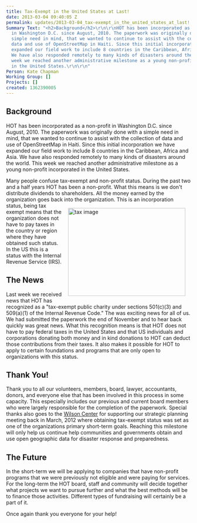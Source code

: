 ```yaml
---
title: Tax-Exempt in the United States at Last!
date: 2013-03-04 09:40:05 Z
permalink: updates/2013-03-04_tax-exempt_in_the_united_states_at_last!
Summary Text: "<h2>Background</h2>\r\n\r\nHOT has been incorporated as a non-profit
  in Washington D.C. since August, 2010. The paperwork was originally done with a
  simple need in mind, that we wanted to continue to assist with the collection of
  data and use of OpenStreetMap in Haiti. Since this initial incorporation we have
  expanded our field work to include 8 countries in the Caribbean, Africa and Asia.
  We have also responded remotely to many kinds of disasters around the world.  This
  week we reached another administrative milestone as a young non-profit incorporated
  in the United States.\r\n\r\n"
Person: Kate Chapman
Working Group: []
Projects: []
created: 1362390005
---
```


<h2>Background</h2>
<p>HOT has been incorporated as a non-profit in Washington D.C. since August, 2010. The paperwork was originally done with a simple need in mind, that we wanted to continue to assist with the collection of data and use of OpenStreetMap in Haiti. Since this initial incorporation we have expanded our field work to include 8 countries in the Caribbean, Africa and Asia. We have also responded remotely to many kinds of disasters around the world. This week we reached another administrative milestone as a young non-profit incorporated in the United States.</p>
<p>Many people confuse tax-exempt and non-profit status. During the past two and a half years HOT has been a non-profit. What this means is we don't distribute dividends to shareholders. All the money earned by the organization goes back into the organization. <a title="tax image by Harry Wood, on Flickr" href="http://www.flickr.com/photos/harrywood/8527977990/"><img style="float: right; margin: 15px;" src="http://farm9.staticflickr.com/8235/8527977990_6717c14ff6_n.jpg" alt="tax image" height="240" width="320"></a> This is an incorporation status, being tax exempt means that the organization does not have to pay taxes in the country or region where they have obtained such status. In the US this is a status with the Internal Revenue Service (IRS).</p>
<h2>The News</h2>
<p>Last week we received news that HOT has recognized as a "tax-exempt public charity under sections 501(c)(3) and 509(a)(1) of the Internal Revenue Code." The was exciting news for all of us. We had submitted the paperwork the end of November and to hear back quickly was great news. What this recognition means is that HOT does not have to pay federal taxes in the United States and that US individuals and corporations donating both money and in kind donations to HOT can deduct those contributions from their taxes. It also makes it possible for HOT to apply to certain foundations and programs that are only open to organizations with this status.</p>
<h2>Thank You!</h2>
<p>Thank you to all our volunteers, members, board, lawyer, accountants, donors, and everyone else that has been involved in this process in some capacity. This especially includes our previous and current board members who were largely responsible for the completion of the paperwork. Special thanks also goes to the <a href="http://www.wilsoncenter.org/">Wilson Center</a> for supporting our strategic planning meeting back in March, 2012 where obtaining tax-exempt status was set as one of the organizations primary short-term goals. Reaching this milestone will only help us continue help communities and governments obtain and use open geographic data for disaster response and preparedness.</p>
<h2>The Future</h2>
<p>In the short-term we will be applying to companies that have non-profit programs that we were previously not eligible and were paying for services. For the long-term the HOT board, staff and community will decide together what projects we want to pursue further and what the best methods will be to finance those activities. Different types of fundraising will certainly be a part of it.</p>
<p>Once again thank you everyone for your help!</p>
